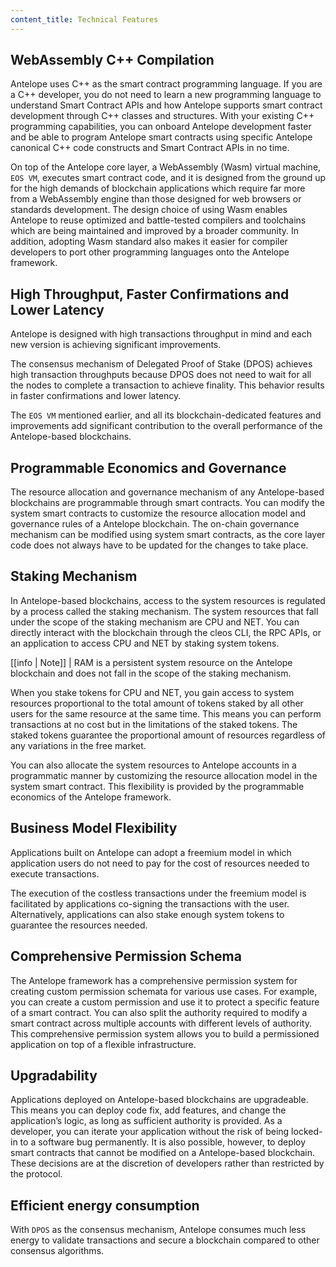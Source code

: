 ```yaml
---
content_title: Technical Features
---
```


## WebAssembly C++ Compilation
Antelope uses C++ as the smart contract programming language. If you are a C++ developer, you do not need to learn a new programming language to understand Smart Contract APIs and how Antelope supports smart contract development through C++ classes and structures. With your existing C++ programming capabilities, you can onboard Antelope development faster and be able to program Antelope smart contracts using specific Antelope canonical C++ code constructs and Smart Contract APIs in no time.  

On top of the Antelope core layer, a WebAssembly (Wasm) virtual machine, `EOS VM`, executes smart contract code, and it is designed from the ground up for the high demands of blockchain applications which require far more from a WebAssembly engine than those designed for web browsers or standards development. The design choice of using Wasm enables Antelope to reuse optimized and battle-tested compilers and toolchains which are being maintained and improved by a broader community. In addition, adopting Wasm standard also makes it easier for compiler developers to port other programming languages onto the Antelope framework.

## High Throughput, Faster Confirmations and Lower Latency

Antelope is designed with high transactions throughput in mind and each new version is achieving significant improvements.

The consensus mechanism of Delegated Proof of Stake (DPOS) achieves high transaction throughputs because DPOS does not need to wait for all the nodes to complete a transaction to achieve finality. This behavior results in faster confirmations and lower latency.

The `EOS VM` mentioned earlier, and all its blockchain-dedicated features and improvements add significant contribution to the overall performance of the Antelope-based blockchains.

## Programmable Economics and Governance
The resource allocation and governance mechanism of any Antelope-based blockchains are programmable through smart contracts. You can modify the system smart contracts to customize the resource allocation model and governance rules of a Antelope blockchain. The on-chain governance mechanism can be modified using system smart contracts, as the core layer code does not always have to be updated for the changes to take place.

## Staking Mechanism
In Antelope-based blockchains, access to the system resources is regulated by a process called the staking mechanism. The system resources that fall under the scope of the staking mechanism are CPU and NET. You can directly interact with the blockchain through the cleos CLI, the RPC APIs, or an application to access CPU and NET by staking system tokens.

[[info | Note]]
| RAM is a persistent system resource on the Antelope blockchain and does not fall in the scope of the staking mechanism.

When you stake tokens for CPU and NET, you gain access to system resources proportional to the total amount of tokens staked by all other users for the same resource at the same time. This means you can perform transactions at no cost but in the limitations of the staked tokens. The staked tokens guarantee the proportional amount of resources regardless of any variations in the free market.

You can also allocate the system resources to Antelope accounts in a programmatic manner by customizing the resource allocation model in the system smart contract. This flexibility is provided by the programmable economics of the Antelope framework.

## Business Model Flexibility
Applications built on Antelope can adopt a freemium model in which application users do not need to pay for the cost of resources needed to execute transactions.

The execution of the costless transactions under the freemium model is facilitated by applications co-signing the transactions with the user. Alternatively, applications can also stake enough system tokens to guarantee the resources needed.

## Comprehensive Permission Schema

The Antelope framework has a comprehensive permission system for creating custom permission schemata for various use cases. For example, you can create a custom permission and use it to protect a specific feature of a smart contract. You can also split the authority required to modify a smart contract across multiple accounts with different levels of authority. This comprehensive permission system allows you to build a permissioned application on top of a flexible infrastructure.


## Upgradability

Applications deployed on Antelope-based blockchains are upgradeable. This means you can deploy code fix, add features, and change the application’s logic, as long as sufficient authority is provided. As a developer, you can iterate your application without the risk of being locked-in to a software bug permanently. It is also possible, however, to deploy smart contracts that cannot be modified on a Antelope-based blockchain. These decisions are at the discretion of developers rather than restricted by the protocol.


## Efficient energy consumption

With `DPOS` as the consensus mechanism, Antelope consumes much less energy to validate transactions and secure a blockchain compared to other consensus algorithms.
